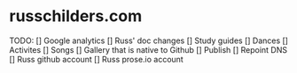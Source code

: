 # russchilders.com

TODO:
[] Google analytics
[] Russ' doc changes
[] Study guides
[] Dances
[] Activites
[] Songs
[] Gallery that is native to Github
[] Publish
[] Repoint DNS
[] Russ github account
[] Russ prose.io account
